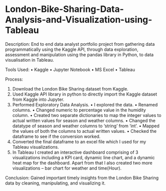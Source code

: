 # London-Bike-Sharing-Data-Analysis-and-Visualization-using-Tableau

Description: End to end data analyst portfolio project from gathering data programmatically using the Kaggle API, through data exploration, assessment and manipulation using the pandas library in Python, to data visualisation in Tableau.

Tools Used:
•	Kaggle
•	Jupyter Notebook
•	MS Excel
•	Tableau

Process:
1.	Download the London Bike Sharing dataset from Kaggle. 
2.	Used Kaggle API library in python to directly import the Kaggle dataset from Kaggle into Jupyter.
3.	Performed Exploratory Data Analysis.
•	I explored the data.
•	 Renamed columns.
•	Changed numeric to percentage value in the humidity column.
•	Created two separate dictionaries to map the integer values to actual written values for season and weather columns.
•	Changed the datatype of season and weather columns to ‘string’ from ‘int’.
•	Mapped the values of both the columns to actual written values.
•	Checked the dataframe to see if the conversion worked.
4.	Converted the final dataframe to an excel file which I used for my Tableau visualizations.
5.	In Tableau I created an interactive dashboard comprising of 3 visualizations including a KPI card, dynamic line chart, and a dynamic heat map for the dashboard. Apart from that I also created two more visualizations – bar chart for weather and time(Hour). 

Conclusion: 
Gained important timely insights from the London Bike Sharing data by cleaning, manipulating, and visualizing it.
